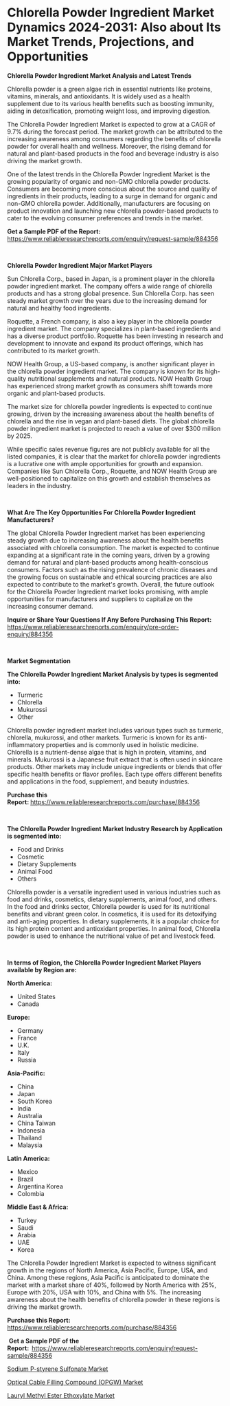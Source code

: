 <p><h1>Chlorella Powder Ingredient Market Dynamics 2024-2031: Also about Its Market Trends, Projections, and Opportunities</h1></p><p><strong>Chlorella Powder Ingredient Market Analysis and Latest Trends</strong></p>
<p><p>Chlorella powder is a green algae rich in essential nutrients like proteins, vitamins, minerals, and antioxidants. It is widely used as a health supplement due to its various health benefits such as boosting immunity, aiding in detoxification, promoting weight loss, and improving digestion.</p><p>The Chlorella Powder Ingredient Market is expected to grow at a CAGR of 9.7% during the forecast period. The market growth can be attributed to the increasing awareness among consumers regarding the benefits of chlorella powder for overall health and wellness. Moreover, the rising demand for natural and plant-based products in the food and beverage industry is also driving the market growth.</p><p>One of the latest trends in the Chlorella Powder Ingredient Market is the growing popularity of organic and non-GMO chlorella powder products. Consumers are becoming more conscious about the source and quality of ingredients in their products, leading to a surge in demand for organic and non-GMO chlorella powder. Additionally, manufacturers are focusing on product innovation and launching new chlorella powder-based products to cater to the evolving consumer preferences and trends in the market.</p></p>
<p><strong>Get a Sample PDF of the Report:&nbsp;</strong> <a href="https://www.reliableresearchreports.com/enquiry/request-sample/884356">https://www.reliableresearchreports.com/enquiry/request-sample/884356</a></p>
<p>&nbsp;</p>
<p><strong>Chlorella Powder Ingredient Major Market Players</strong></p>
<p><p>Sun Chlorella Corp., based in Japan, is a prominent player in the chlorella powder ingredient market. The company offers a wide range of chlorella products and has a strong global presence. Sun Chlorella Corp. has seen steady market growth over the years due to the increasing demand for natural and healthy food ingredients.</p><p>Roquette, a French company, is also a key player in the chlorella powder ingredient market. The company specializes in plant-based ingredients and has a diverse product portfolio. Roquette has been investing in research and development to innovate and expand its product offerings, which has contributed to its market growth.</p><p>NOW Health Group, a US-based company, is another significant player in the chlorella powder ingredient market. The company is known for its high-quality nutritional supplements and natural products. NOW Health Group has experienced strong market growth as consumers shift towards more organic and plant-based products.</p><p>The market size for chlorella powder ingredients is expected to continue growing, driven by the increasing awareness about the health benefits of chlorella and the rise in vegan and plant-based diets. The global chlorella powder ingredient market is projected to reach a value of over $300 million by 2025.</p><p>While specific sales revenue figures are not publicly available for all the listed companies, it is clear that the market for chlorella powder ingredients is a lucrative one with ample opportunities for growth and expansion. Companies like Sun Chlorella Corp., Roquette, and NOW Health Group are well-positioned to capitalize on this growth and establish themselves as leaders in the industry.</p></p>
<p>&nbsp;</p>
<p><strong>What Are The Key Opportunities For Chlorella Powder Ingredient Manufacturers?</strong></p>
<p><p>The global Chlorella Powder Ingredient market has been experiencing steady growth due to increasing awareness about the health benefits associated with chlorella consumption. The market is expected to continue expanding at a significant rate in the coming years, driven by a growing demand for natural and plant-based products among health-conscious consumers. Factors such as the rising prevalence of chronic diseases and the growing focus on sustainable and ethical sourcing practices are also expected to contribute to the market's growth. Overall, the future outlook for the Chlorella Powder Ingredient market looks promising, with ample opportunities for manufacturers and suppliers to capitalize on the increasing consumer demand.</p></p>
<p><strong>Inquire or Share Your Questions If Any Before Purchasing This Report:</strong> <a href="https://www.reliableresearchreports.com/enquiry/pre-order-enquiry/884356">https://www.reliableresearchreports.com/enquiry/pre-order-enquiry/884356</a></p>
<p>&nbsp;</p>
<p><strong>Market Segmentation</strong></p>
<p><strong>The Chlorella Powder Ingredient Market Analysis by types is segmented into:</strong></p>
<p><ul><li>Turmeric</li><li>Chlorella</li><li>Mukurossi</li><li>Other</li></ul></p>
<p><p>Chlorella powder ingredient market includes various types such as turmeric, chlorella, mukurossi, and other markets. Turmeric is known for its anti-inflammatory properties and is commonly used in holistic medicine. Chlorella is a nutrient-dense algae that is high in protein, vitamins, and minerals. Mukurossi is a Japanese fruit extract that is often used in skincare products. Other markets may include unique ingredients or blends that offer specific health benefits or flavor profiles. Each type offers different benefits and applications in the food, supplement, and beauty industries.</p></p>
<p><strong>Purchase this Report:&nbsp;</strong><a href="https://www.reliableresearchreports.com/purchase/884356">https://www.reliableresearchreports.com/purchase/884356</a></p>
<p>&nbsp;</p>
<p><strong>The Chlorella Powder Ingredient Market Industry Research by Application is segmented into:</strong></p>
<p><ul><li>Food and Drinks</li><li>Cosmetic</li><li>Dietary Supplements</li><li>Animal Food</li><li>Others</li></ul></p>
<p><p>Chlorella powder is a versatile ingredient used in various industries such as food and drinks, cosmetics, dietary supplements, animal food, and others. In the food and drinks sector, Chlorella powder is used for its nutritional benefits and vibrant green color. In cosmetics, it is used for its detoxifying and anti-aging properties. In dietary supplements, it is a popular choice for its high protein content and antioxidant properties. In animal food, Chlorella powder is used to enhance the nutritional value of pet and livestock feed.</p></p>
<p>&nbsp;</p>
<p><strong>In terms of Region, the Chlorella Powder Ingredient Market Players available by Region are:</strong></p>
<p>
    <p> <strong> North America: </strong>
        <ul>
            <li>United States</li>
            <li>Canada</li>
        </ul>
        </p> 
    <p> <strong> Europe: </strong>
        <ul>
            <li>Germany</li>
            <li>France</li>
            <li>U.K.</li>
            <li>Italy</li>
            <li>Russia</li>
        </ul>
        </p> 
    <p> <strong> Asia-Pacific: </strong>
        <ul>
            <li>China</li>
            <li>Japan</li>
            <li>South Korea</li>
            <li>India</li>
            <li>Australia</li>
            <li>China Taiwan</li>
            <li>Indonesia</li>
            <li>Thailand</li>
            <li>Malaysia</li>
        </ul>
        </p> 
    <p> <strong> Latin America: </strong>
        <ul>
            <li>Mexico</li>
            <li>Brazil</li>
            <li>Argentina Korea</li>
            <li>Colombia</li>
        </ul>
        </p> 
    <p> <strong> Middle East & Africa: </strong>
        <ul>
            <li>Turkey</li>
            <li>Saudi</li>
            <li>Arabia</li>
            <li>UAE</li>
            <li>Korea</li>
        </ul>
    </p>
    </p>
<p><p>The Chlorella Powder Ingredient Market is expected to witness significant growth in the regions of North America, Asia Pacific, Europe, USA, and China. Among these regions, Asia Pacific is anticipated to dominate the market with a market share of 40%, followed by North America with 25%, Europe with 20%, USA with 10%, and China with 5%. The increasing awareness about the health benefits of chlorella powder in these regions is driving the market growth.</p></p>
<p><strong>Purchase this Report: </strong><a href="https://www.reliableresearchreports.com/purchase/884356">https://www.reliableresearchreports.com/purchase/884356</a></p>
<p>&nbsp;<strong>Get a Sample PDF of the Report:&nbsp;&nbsp;</strong><a href="https://www.reliableresearchreports.com/enquiry/request-sample/884356">https://www.reliableresearchreports.com/enquiry/request-sample/884356</a></p>
<p><strong></strong></p>
<p><p><a href="https://github.com/brentleyjimmiealvaradoz4l1rea/Market-Research-Report-List-1/blob/main/sodium-p-styrene-sulfonate-market.md">Sodium P-styrene Sulfonate Market</a></p><p><a href="https://github.com/Angelnienowdseej3e45z3p8c/Market-Research-Report-List-1/blob/main/optical-cable-filling-compound-opgw-market.md">Optical Cable Filling Compound (OPGW) Market</a></p><p><a href="https://github.com/eeaveuhhh/Market-Research-Report-List-1/blob/main/lauryl-methyl-ester-ethoxylate-market.md">Lauryl Methyl Ester Ethoxylate Market</a></p></p>
